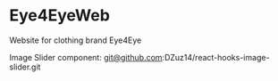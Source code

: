 # Eye4EyeWeb
Website for clothing brand Eye4Eye

Image Slider component: git@github.com:DZuz14/react-hooks-image-slider.git
